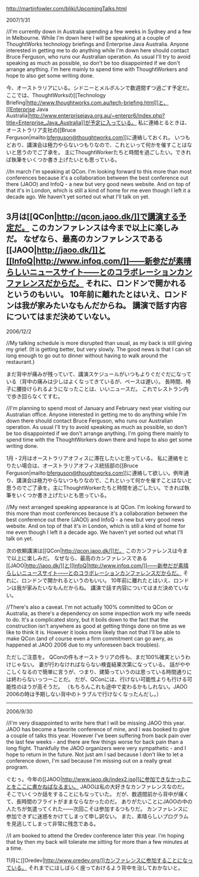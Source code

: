 http://martinfowler.com/bliki/UpcomingTalks.html

2007/1/31

//I'm currently down in Australia spending a few weeks in Sydney and a few in Melbourne. While I'm down here I will be speaking at a couple of ThoughtWorks technology briefings and Enterprise Java Australia. Anyone interested in getting me to do anything while I'm down here should contact Bruce Ferguson, who runs our Australian operation. As usual I'll try to avoid speaking as much as possible, so don't be too disappointed if we don't arrange anything. I'm here mainly to spend time with ThoughtWorkers and hope to also get some writing done.

今、オーストラリアにいる。シドニーとメルボルンで数週間ずつ過ごす予定だ。
ここでは、ThoughtWorksの[[Technology Briefing|http://www.thoughtworks.com.au/tech-briefing.html]]と、[[Enterprise Java Australia|http://www.enterprisejava.org.au/~enterpr6/index.php?title=Enterprise_Java_Australia]]が予定に入っている。
私に連絡とるときは、オーストラリア支社の[[Bruce Ferguson|mailto:bferguson@thoughtworks.com]]に連絡しておくれ。
いつもどおり、講演会は極力やらないつもりなので、これといって何かを催すことはないと思うのでご了承を。
主にThoughtWorkerたちと時間を過ごしたい。できれば執筆をいくつか書き上げたいとも思っている。

//In march I'm speaking at QCon. I'm looking forward to this more than most conferences because it's a collaboration between the best conference out there (JAOO) and InfoQ - a new but very good news website. And on top of that it's in London, which is still a kind of home for me even though I left it a decade ago. We haven't yet sorted out what I'll talk on yet.

3月は[[QCon|http://qcon.jaoo.dk/]]で講演する予定だ。
このカンファレンスは今まで以上に楽しみだ。
なぜなら、最高のカンファレンスである[[JAOO|http://jaoo.dk/]]と[[InfoQ|http://www.infoq.com/]]——新参だが素晴らしいニュースサイト——とのコラボレーションカンファレンスだからだ。
それに、ロンドンで開かれるというのもいい。
10年前に離れたとはいえ、ロンドンは我が家みたいなもんだからね。
講演で話す内容についてはまだ決めていない。
----

2006/12/2

//My talking schedule is more disrupted than usual, as my back is still giving my grief. (It is getting better, but very slowly. The good news is that I can sit long enough to go out to dinner without having to walk around the restaurant.)

まだ背中が痛みが残っていて、講演スケジュールがいつもよりぐだぐだになっている（背中の痛みは少しはよくなってきているが、ペースは遅い）。
長時間、椅子に腰掛けられるようになったことは、いいニュースだ。
これでレストラン内で歩き回らなくてすむ。

//I'm planning to spend most of January and February next year visiting our Australian office. Anyone interested in getting me to do anything while I'm down there should contact Bruce Ferguson, who runs our Australian operation. As usual I'll try to avoid speaking as much as possible, so don't be too disappointed if we don't arrange anything. I'm going there mainly to spend time with the ThoughtWorkers down there and hope to also get some writing done.

1月・2月はオーストラリアオフィスに滞在したいと思っている。
私に連絡をとりたい場合は、オーストラリアオフィス統括部の[[Bruce Ferguson|mailto:bferguson@thoughtworks.com]]に連絡して欲しい。例年通り、講演会は極力やらないつもりなので、これといって何かを催すことはないと思うのでご了承を。主にThoughtWorkerたちと時間を過ごしたい。できれば執筆をいくつか書き上げたいとも思っている。

//My next arranged speaking appearance is at QCon. I'm looking forward to this more than most conferences because it's a collaboration between the best conference out there (JAOO) and InfoQ - a new but very good news website. And on top of that it's in London, which is still a kind of home for me even though I left it a decade ago. We haven't yet sorted out what I'll talk on yet.

次の依頼講演は[[QCon|http://qcon.jaoo.dk/]]だ。
このカンファレンスは今まで以上に楽しみだ。
なぜなら、最高のカンファレンスである[[JAOO|http://jaoo.dk/]]と[[InfoQ|http://www.infoq.com/]]——新参だが素晴らしいニュースサイト——とのコラボレーションカンファレンスだからだ。
それに、ロンドンで開かれるというのもいい。
10年前に離れたとはいえ、ロンドンは我が家みたいなもんだからね。
講演で話す内容についてはまだ決めていない。

//There's also a caveat. I'm not actually 100% committed to QCon or Australia, as there's a dependency on some inspection work my wife needs to do. It's a complicated story, but it boils down to the fact that the construction isn't anywhere as good at getting things done on time as we like to think it is. However it looks more likely than not that I'll be able to make QCon (and of course even a firm commitment can go awry, as happened at JAOO 2006 due to my unforeseen back troubles).

ただしご注意を。
QConの件もオーストラリアの件も、まだ100%確実というわけじゃない。
妻が行わなければならない検査結果次第になっている。
話がややこしくなるので簡単に言うが、つまり、建築っていうのは思っている時間通りには終わらないっつーことだ。
だが、QConには、行けない可能性よりも行ける可能性のほうが高そうだ。
（もちろんこれも途中で変わるかもしれない。JAOO 2006の時は予期しない背中のトラブルで行けなくなったんだし。）

----

2006/9/30

//I'm very disappointed to write here that I will be missing JAOO this year. JAOO has become a favorite conference of mine, and I was booked to give a couple of talks this year. However I've been suffering from back pain over the last few weeks - and there are few things worse for back pain than a long flight. Thankfully the JAOO organizers were very sympathetic - and I hope to return in the future. Not just am I sad because I don't like to let a conference down, I'm sad because I'm missing out on a really great program.

ぐむぅ。今年の[[JAOO|http://www.jaoo.dk/index2.jsp]]に参加できなかったことをここに書かねばなるまい。
JAOOは私の大好きなカンファレンスなのだ。
そこでいくつか話をすることにもなっていた。
だが、数週間前から背中が痛くて、長時間のフライトがままならなかったのだ。
ありがたいことにJAOOの中の人たちが気遣ってくれた——次回こそは参加するつもりだ。
カンファレンスに参加できずに迷惑をかけてしまって申し訳ない。
また、素晴らしいプログラムを見逃してしまって非常に残念である。

//I am booked to attend the Oredev conference later this year. I'm hoping that by then my back will tolerate me sitting for more than a few minutes at a time.

11月に[[Oredev|http://www.oredev.org/]]カンファレンスに参加することになっている。
それまでにはしばらく座っておけるよう背中を治しておかないと。
